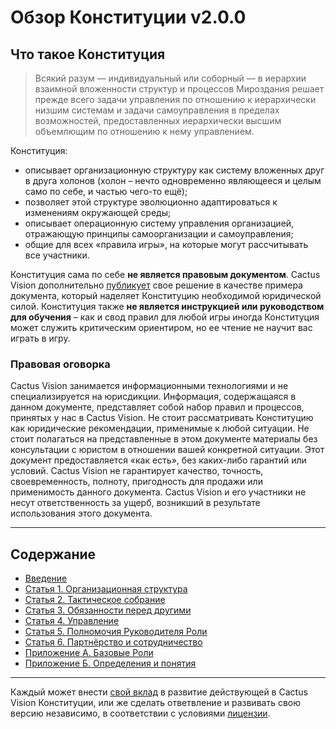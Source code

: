 # Обзор Конституции v2.0.0

## Что такое Конституция

> Всякий разум — индивидуальный или соборный — в иерархии взаимной вложенности структур и процессов Мироздания решает прежде всего задачи управления по отношению к иерархически низшим системам и задачи самоуправления в пределах возможностей, предоставленных иерархически высшим объемлющим по отношению к нему управлением.

Конституция:
- описывает организационную структуру как систему вложенных друг в друга холонов (холон – нечто одновременно являющееся и целым само по себе, и частью чего-то ещё); 
- позволяет этой структуре эволюционно адаптироваться к изменениям окружающей среды; 
- описывает операционную систему управления организацией, отражающую принципы самоорганизации и самоуправления;
- общие для всех «правила игры», на которые могут рассчитывать все участники.

Конституция сама по себе **не является правовым документом**. Cactus Vision дополнительно [публикует](adoption_decision.md) свое решение в качестве примера документа, который наделяет Конституцию необходимой юридической силой. Конституция также **не является инструкцией или руководством для обучения** – как и свод правил для любой игры иногда Конституция может служить критическим ориентиром, но ее чтение не научит вас играть в игру.


### Правовая оговорка

Cactus Vision занимается информационными технологиями и не специализируется на юрисдикции. Информация, содержащаяся в данном документе, представляет собой набор правил и процессов, принятых у нас в Cactus Vision. Не стоит рассматривать Конституцию как юридические рекомендации, применимые к любой ситуации. Не стоит полагаться на представленные в этом документе материалы без консультации с юристом в отношении вашей конкретной ситуации. Этот документ предоставляется «как есть», без каких-либо гарантий или условий. Cactus Vision не гарантирует качество, точность, своевременность, полноту, пригодность для продажи или применимость данного документа. Cactus Vision и его участники не несут ответственность за ущерб, возникший в результате использования этого документа.

---

## Содержание

-   [Введение](constitution.md)
-   [Статья 1. Организационная структура](constitution.md#статья-1-организационная-структура)
-   [Статья 2. Тактическое собрание](constitution.md#статья-2-тактическое-собрание)
-   [Статья 3. Обязанности перед другими](constitution.md#статья-3-обязанности-перед-другими)
-   [Статья 4. Управление](constitution.md#статья-4-управление)
-   [Статья 5. Полномочия Руководителя Роли](constitution.md#статья-5-полномочия-руководителя-роли)
-   [Статья 6. Партнёрство и сотрудничество](constitution.md#статья-6-партнерство-и-сотрудничество)
-   [Приложение А. Базовые Роли](appendix_a.md)
-   [Приложение Б. Определения и понятия](appendix_b.md)
---

Каждый может внести [свой вклад](CONTRIBUTING.md) в развитие действующей в Cactus Vision Конституции, или же сделать ответвление и развивать свою версию независимо, в соответствии с условиями [лицензии](LICENSE.md).

